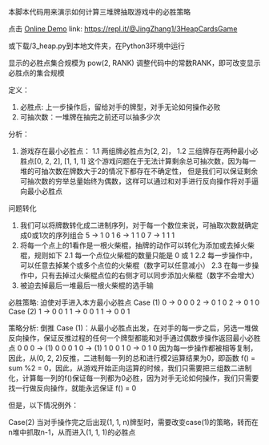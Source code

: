 本脚本代码用来演示如何计算三堆牌抽取游戏中的必胜策略

点击 [Online Demo](https://repl.it/@JingZhang1/3HeapCardsGame)
link: https://repl.it/@JingZhang1/3HeapCardsGame

或下载/3_heap.py到本地文件夹，在Python3环境中运行

显示的必胜点集合规模为 pow(2, RANK)
调整代码中的常数RANK，即可改变显示必胜点的集合规模


定义：
1. 必胜点: 上一步操作后，留给对手的牌型，对手无论如何操作必败
2. 可抽次数：一堆牌在抽完之前还可以抽多少次

分析：
1. 游戏存在最小必胜点：
  1.1 两组牌必胜点为[2, 2]，
  1.2 三组牌存在两种最小必胜点[0, 2, 2], [1, 1, 1]
这个游戏问题在于无法计算剩余总可抽次数，因为每一堆的可抽次数在牌数大于2的情况下都存在不确定性，
但是我们可以保证剩余可抽次数的穷举总量始终为偶数，这样可以通过和对手进行反向操作将对手逼向最小必胜点

问题转化
1. 我们可以将牌数转化成二进制序列，对于每一个数位来说，可抽取次数就确定成0或1次的序列组合
  5 -> 1 0 1
  6 -> 1 1 0
  7 -> 1 1 1
2. 将每一个点上的1看作是一根火柴棍，抽牌的动作可以转化为添加或去掉火柴棍，规则如下
  2.1 每一个点位火柴棍的数量只能是 0 或 1
  2.2 每一步操作中，可以任意去掉某个或多个点位的火柴棍（数字可以任意减小）
  2.3 在每一步操作中，只有去掉过火柴棍点位的右侧才可以同步添加火柴棍（数字不会增大）
3. 被迫去掉最后一堆最后一根火柴棍的选手输

必胜策略: 迫使对手进入本方最小必胜点 
Case (1)
0 -> 0 0 0 
2 -> 0 1 0
2 -> 0 1 0
Case (2)
1 -> 0 0 1
1 -> 0 0 1
1 -> 0 0 1

策略分析: 倒推
Case (1)：从最小必胜点出发，在对手的每一步之后，另选一堆做反向操作，保证反推过程的任何一个牌型都能和对手通过偶数步操作返回最小必胜点
0 0 0  -> (1) 0 0
0 1 0   -> (1) 1 0
0 1 0   -> 0 1 0
因为每一步操作都被相等复制，因此，从(0, 2, 2)反推，二进制每一列的总和进行模2运算结果为0，即函数 f() =  sum %2 = 0，因此，从游戏开始正向运算的时候，我们只需要把三组数二进制化，计算每一列的f()保证每一列都为0必胜，因为对手无论如何操作，我们只需要找一行做反向操作，就能永远保证 f() = 0

但是，以下情况例外：

Case(2)
当对手操作完之后出现(1, 1, n)牌型时，需要改变case(1)的策略，转而在n堆中抓取n-1，从而进入(1, 1, 1)的必胜点